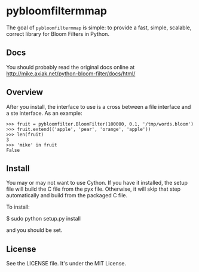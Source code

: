 # pybloomfiltermmap

The goal of `pybloomfiltermmap` is simple: to provide a fast, simple, scalable,
correct library for Bloom Filters in Python.

## Docs

You should probably read the original docs online at <http://mike.axiak.net/python-bloom-filter/docs/html/>

## Overview

After you install, the interface to use is a cross between a file
interface and a ste interface. As an example:

    >>> fruit = pybloomfilter.BloomFilter(100000, 0.1, '/tmp/words.bloom')
    >>> fruit.extend(('apple', 'pear', 'orange', 'apple'))
    >>> len(fruit)
    3
    >>> 'mike' in fruit
    False

## Install

You may or may not want to use Cython. If you have it installed, the
setup file will build the C file from the pyx file. Otherwise, it will
skip that step automatically and build from the packaged C file.

To install:

   $ sudo python setup.py install

and you should be set.

## License

See the LICENSE file. It's under the MIT License.

